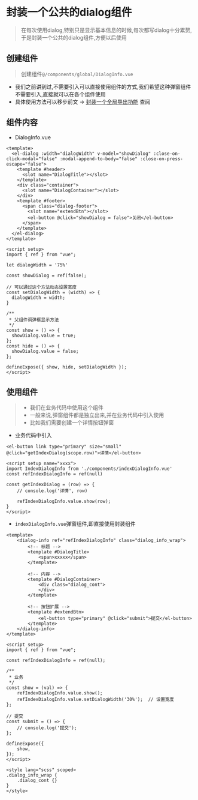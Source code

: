 # 封装一个公共的dialog组件
> 在每次使用dialog,特别只是显示基本信息的时候,每次都写dialog十分累赘,于是封装一个公共的dialog组件,方便以后使用

## 创建组件
> 创建组件`@/components/global/DialogInfo.vue`
- 我们之前讲到过,不需要引入可以直接使用组件的方式,我们希望这种弹窗组件不需要引入,直接就可以在各个组件使用
- 具体使用方法可以移步前文 -> [封装一个全局导出功能](/pages/note/front/project-note/project1/project1-note-2) 查阅

## 组件内容
- DialogInfo.vue
```vue
<template>
  <el-dialog :width="dialogWidth" v-model="showDialog" :close-on-click-modal="false" :modal-append-to-body="false" :close-on-press-escape="false">
    <template #header>
      <slot name="DialogTitle"></slot>
    </template>
    <div class="container">
      <slot name="DialogContainer"></slot>
    </div>
    <template #footer>
      <span class="dialog-footer">
        <slot name="extendBtn"></slot>
        <el-button @click="showDialog = false">关闭</el-button>
      </span>
    </template>
  </el-dialog>
</template>

<script setup>
import { ref } from "vue";

let dialogWidth = '75%'

const showDialog = ref(false);

// 可以通过这个方法动态设置宽度
const setDialogWidth = (width) => {
  dialogWidth = width;
}

/**
 * 父组件调弹框显示方法
 */
const show = () => {
  showDialog.value = true;
};
const hide = () => {
  showDialog.value = false;
};

defineExpose({ show, hide, setDialogWidth });
</script>
```

## 使用组件
> - 我们在业务代码中使用这个组件
> - 一般来说,弹窗组件都是独立出来,并在业务代码中引入使用
> - 比如我们需要创建一个详情按钮弹窗
- 业务代码中引入
```vue
<el-button link type="primary" size="small" @click="getIndexDialog(scope.row)">详情</el-button>

<script setup name="xxxx">
import IndexDialogInfo from './components/indexDialogInfo.vue'
const refIndexDialogInfo = ref(null)

const getIndexDialog = (row) => {
    // console.log('详情', row)

    refIndexDialogInfo.value.show(row);
}
</script>
```
- `indexDialogInfo.vue`弹窗组件,即直接使用封装组件
```vue
<template>
    <dialog-info ref="refIndexDialogInfo" class="dialog_info_wrap">
        <!-- 标题 -->
        <template #DialogTitle>
            <span>xxxxx</span>
        </template>
        
        <!-- 内容 -->
        <template #DialogContainer>
            <div class="dialog_cont">
            </div>
        </template>

        <!-- 按钮扩展 -->
        <template #extendBtn>
            <el-button type="primary" @click="submit">提交</el-button>
        </template>
    </dialog-info>
</template>

<script setup>
import { ref } from "vue";

const refIndexDialogInfo = ref(null);

/**
 * 业务
 */
const show = (val) => {
    refIndexDialogInfo.value.show();
    refIndexDialogInfo.value.setDialogWidth('30%');  // 设置宽度
};

// 提交
const submit = () => {
    // console.log('提交');    
};

defineExpose({
    show,
});
</script>

<style lang="scss" scoped>
.dialog_info_wrap {
    .dialog_cont {}
}
</style>
```